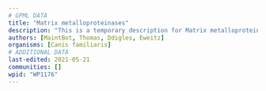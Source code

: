 ```yaml
---
# GPML DATA
title: "Matrix metalloproteinases"
description: "This is a temporary description for Matrix metalloproteinases"
authors: [MaintBot, Thomas, Ddigles, Eweitz]
organisms: [Canis familiaris]
# ADDITIONAL DATA
last-edited: 2021-05-21
communities: []
wpid: "WP1176"
---
```

